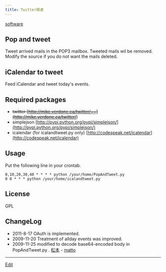 ```yaml
---
title: Twitter関連
---
```

[software](/software)


## Pop and tweet

Tweet arrived mails in the POP3 mailbox. Tweeted mails wil be removed. Modify the source if you do not want the mails deleted.

[](PopAndTweet.py)


## iCalendar to tweet

Feed iCalendar and tweet today's events.

[](icalandtweet.py)


## Required packages

* ~~twitter [http://mike.verdone.ca/twitter/~~](http://mike.verdone.ca/twitter/~~)
* simplejson [http://pypi.python.org/pypi/simplejson/](http://pypi.python.org/pypi/simplejson/)
* icalendar (for icalandtweet.py only) [http://codespeak.net/icalendar](http://codespeak.net/icalendar)

## Usage

Put the following line in your crontab.

```
0,10,20,30,40 * * * * python /your/home/PopAndTweet.py
0 0 * * * python /your/home/icalandtweet.py
```

## License

GPL


## ChangeLog

* 2011-8-17 OAuth is implemented.
* 2009-11-20 Treatment of allday events was improved.
* 2009-11-25 modified to decode  base64-encoded body in PopAndTweet.py . [松本](/松本) - [matto](/matto) 
<!--  -->




----
[Edit](https://github.com/vitroid/vitroid.github.io/edit/master/MD/Twitter関連.md)
